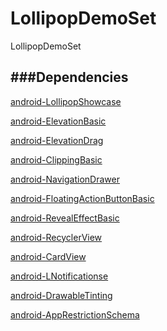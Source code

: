 LollipopDemoSet
===============

LollipopDemoSet


###Dependencies
------
[android-LollipopShowcase](https://github.com/mikepenz/Android-LollipopShowcase)

[android-ElevationBasic](https://github.com/googlesamples/android-ElevationBasic)

[android-ElevationDrag](https://github.com/googlesamples/android-ElevationDrag)

[android-ClippingBasic](https://github.com/googlesamples/android-ClippingBasic)

[android-NavigationDrawer](https://github.com/googlesamples/android-NavigationDrawer)

[android-FloatingActionButtonBasic](https://github.com/googlesamples/android-FloatingActionButtonBasic)

[android-RevealEffectBasic](https://github.com/googlesamples/android-RevealEffectBasic)

[android-RecyclerView](https://github.com/googlesamples/android-RecyclerView)

[android-CardView](https://github.com/googlesamples/android-CardView)

[android-LNotificationse](https://github.com/googlesamples/android-LNotifications)

[android-DrawableTinting](https://github.com/googlesamples/android-DrawableTinting)

[android-AppRestrictionSchema](https://github.com/googlesamples/android-AppRestrictionSchema)

